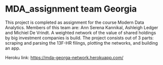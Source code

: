 # MDA_assignment team Georgia
This project is completed as assignment for the course Modern Data Analytics.
Members of this team are: Ann Serena Kannikal, Ashleigh Ledger and Michiel De Vrindt.
A weighted network of the value of shared holdings by big investment companies is build.
The project consists out of 3 parts: scraping and parsing the 13F-HR filings, plotting the networks, and building an app.

Heroku link:
https://mda-georga-network.herokuapp.com/
